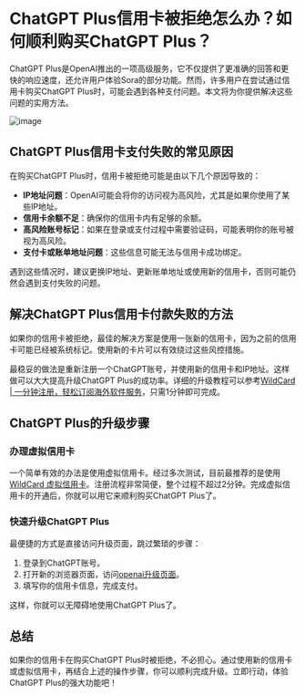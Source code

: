 # ChatGPT Plus信用卡被拒绝怎么办？如何顺利购买ChatGPT Plus？

ChatGPT Plus是OpenAI推出的一项高级服务，它不仅提供了更准确的回答和更快的响应速度，还允许用户体验Sora的部分功能。然而，许多用户在尝试通过信用卡购买ChatGPT Plus时，可能会遇到各种支付问题。本文将为你提供解决这些问题的实用方法。

![image](https://github.com/user-attachments/assets/8a1d2168-0126-4e17-9793-3726e70d5f0f)

## ChatGPT Plus信用卡支付失败的常见原因

在购买ChatGPT Plus时，信用卡被拒绝可能是由以下几个原因导致的：

- **IP地址问题**：OpenAI可能会将你的访问视为高风险，尤其是如果你使用了某些IP地址。
- **信用卡余额不足**：确保你的信用卡内有足够的余额。
- **高风险账号标记**：如果在登录或支付过程中需要验证码，可能表明你的账号被视为高风险。
- **支付卡或账单地址问题**：这些信息可能无法与信用卡成功绑定。

遇到这些情况时，建议更换IP地址、更新账单地址或使用新的信用卡，否则可能仍然会遇到支付失败的问题。

## 解决ChatGPT Plus信用卡付款失败的方法

如果你的信用卡被拒绝，最佳的解决方案是使用一张新的信用卡，因为之前的信用卡可能已经被系统标记。使用新的卡片可以有效绕过这些风控措施。

最稳妥的做法是重新注册一个ChatGPT账号，并使用新的信用卡和IP地址。这样做可以大大提高升级ChatGPT Plus的成功率。详细的升级教程可以参考[WildCard | 一分钟注册，轻松订阅海外软件服务](https://bit.ly/WildCardo)，只需1分钟即可完成。

## ChatGPT Plus的升级步骤

### 办理虚拟信用卡

一个简单有效的办法是使用虚拟信用卡。经过多次测试，目前最推荐的是使用[WildCard 虚拟信用卡](https://bit.ly/WildCardo)。注册流程非常简便，整个过程不超过2分钟。完成虚拟信用卡的开通后，你就可以用它来顺利购买ChatGPT Plus了。

### 快速升级ChatGPT Plus

最便捷的方式是直接访问升级页面，跳过繁琐的步骤：

1. 登录到ChatGPT账号。
2. 打开新的浏览器页面，访问[openai升级页面](https://chat.openai.com/invite/accepted)。
3. 填写你的信用卡信息，完成支付。

这样，你就可以无障碍地使用ChatGPT Plus了。

## 总结

如果你的信用卡在购买ChatGPT Plus时被拒绝，不必担心。通过使用新的信用卡或虚拟信用卡，再结合上述的操作步骤，你可以顺利完成升级。立即行动，体验ChatGPT Plus的强大功能吧！

